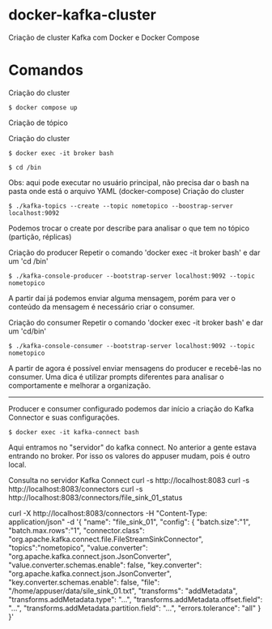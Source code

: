 # docker-kafka-cluster
Criação de cluster Kafka com Docker e Docker Compose

# Comandos

Criação do cluster 
```
$ docker compose up
```

Criação de tópico

Criação do cluster 
```
$ docker exec -it broker bash
```
```
$ cd /bin
```

Obs: aqui pode executar no usuário principal, não precisa dar o bash na pasta onde está o arquivo YAML (docker-compose)
Criação do cluster 
```
$ ./kafka-topics --create --topic nometopico --boostrap-server localhost:9092
```
Podemos trocar o create por describe para analisar o que tem no tópico (partição, réplicas)

Criação do producer
Repetir o comando 'docker exec -it broker bash' e dar um 'cd /bin'

```
$ ./kafka-console-producer --bootstrap-server localhost:9092 --topic nometopico
```
A partir daí já podemos enviar alguma mensagem, porém para ver o conteúdo da mensagem é necessário criar o consumer.

Criação do consumer
Repetir o comando 'docker exec -it broker bash' e dar um 'cd/bin'
```
$ ./kafka-console-consumer --bootstrap-server localhost:9092 --topic nometopico
```

A partir de agora é possível enviar mensagens do producer e recebê-las no consumer. Uma dica é utilizar prompts diferentes para analisar o comportamente e melhorar a organização. 

----------------
Producer e consumer configurado podemos dar início a criação do Kafka Connector e suas configurações.

```
$ docker exec -it kafka-connect bash
```
Aqui entramos no "servidor" do kafka connect. No anterior a gente estava entrando no broker. Por isso os valores do appuser mudam, pois é outro local. 

Consulta no servidor Kafka Connect
curl -s http://localhost:8083
curl -s http://localhost:8083/connectors
curl -s http://localhost:8083/connectors/file_sink_01_status

curl -X http://localhost:8083/connectors -H "Content-Type: application/json" -d '{
    "name": "file_sink_01",
    "config": {
        "batch.size":"1",
        "batch.max.rows":"1",
        "connector.class": "org.apache.kafka.connect.file.FileStreamSinkConnector",
        "topics":"nometopico",
        "value.converter": "org.apache.kafka.connect.json.JsonConverter",
        "value.converter.schemas.enable": false, 
        "key.converter": "org.apache.kafka.connect.json.JsonConverter",
        "key.converter.schemas.enable": false,
        "file": "/home/appuser/data/sile_sink_01.txt",
        "transforms": "addMetadata",
        "transforms.addMetadata.type": "...",
        "transforms.addMetadata.offset.field": "...",
        "transforms.addMetadata.partition.field": "...",
        "errors.tolerance": "all"
        }
   }'
   
